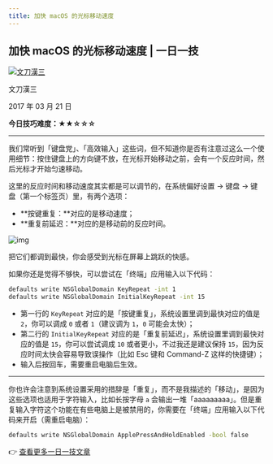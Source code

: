```yaml
---
title: 加快 macOS 的光标移动速度
---
```


## 加快 macOS 的光标移动速度 | 一日一技

[![文刀漢三](/Users/mikeshinoda/Desktop/notes/Tools/assets/1.png)](https://sspai.com/u/eamesliu/updates)

文刀漢三

2017 年 03 月 21 日

**今日技巧难度：★★☆☆☆**

---

我们常听到「键盘党」、「高效输入」这些词，但不知道你是否有注意过这么一个使用细节：按住键盘上的方向键不放，在光标开始移动之前，会有一个反应时间，然后光标才开始匀速移动。

这里的反应时间和移动速度其实都是可以调节的，在系统偏好设置 -> 键盘 -> 键盘（第一个标签页）里，有两个选项：

- **按键重复：**对应的是移动速度；
- **重复前延迟：**对应的是移动前的反应时间。

![img](/Users/mikeshinoda/Desktop/notes/Tools/assets/1.jpeg)

把它们都调到最快，你会感受到光标在屏幕上跳跃的快感。

如果你还是觉得不够快，可以尝试在「终端」应用输入以下代码：

```sh
defaults write NSGlobalDomain KeyRepeat -int 1
defaults write NSGlobalDomain InitialKeyRepeat -int 15
```

- 第一行的 `KeyRepeat` 对应的是「按键重复」，系统设置里调到最快对应的值是 `2`，你可以调成 `0` 或者 `1`（建议调为 `1`，`0` 可能会太快）；
- 第二行的 `InitialKeyRepeat` 对应的是「重复前延迟」，系统设置里调到最快对应的值是 `15`，你可以尝试调成 `10` 或者更小，不过我还是建议保持 `15`，因为反应时间太快会容易导致误操作（比如 Esc 键和 Command-Z 这样的快捷键）；
- 输入后按回车，需要重启电脑后生效。

---

你也许会注意到系统设置采用的措辞是「重复」，而不是我描述的「移动」，是因为这些选项也适用于字符输入，比如长按字母 `a` 会输出一堆「aaaaaaaaa」。但是重复输入字符这个功能在有些电脑上是被禁用的，你需要在「终端」应用输入以下代码来开启（需重启电脑）：

```sh
defaults write NSGlobalDomain ApplePressAndHoldEnabled -bool false
```

👉 [查看更多一日一技文章](https://sspai.com/search/article?q=一日一技)
